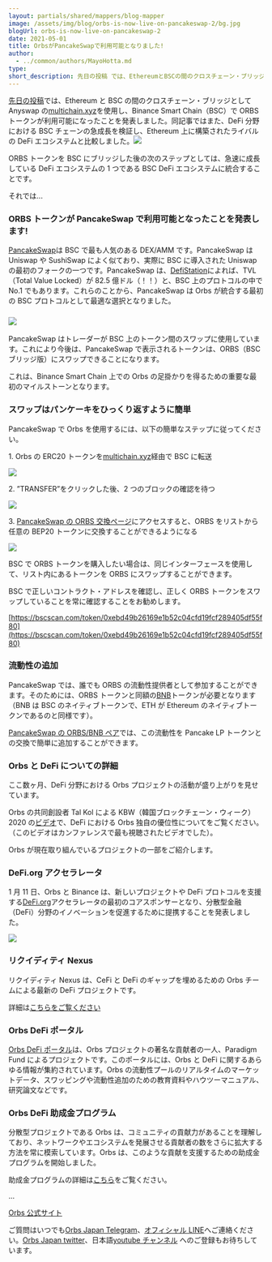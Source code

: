 ```yaml
---
layout: partials/shared/mappers/blog-mapper
image: /assets/img/blog/orbs-is-now-live-on-pancakeswap-2/bg.jpg
blogUrl: orbs-is-now-live-on-pancakeswap-2
date: 2021-05-01
title: OrbsがPancakeSwapで利用可能となりました!
author:
  - ../common/authors/MayoHotta.md
type:
short_description: 先日の投稿 では、EthereumとBSCの間のクロスチェーン・ブリッジとしてAnyswapの[multichain.xyz](https://multichain.xyz/)を使用し、Binance Smart Chain（BSC）でORBSトークンが利用可能になったことを発表しました。同記事ではまた、DeFi分野におけるBSCチェーンの急成長を検証し、Ethereum上に構築されたライバルのDeFiエコシステムと比較しました。
---
```


[先日の投稿](https://www.orbs.com/jp/orbs%e3%81%8cbinance-smart-chain%e3%81%a7%e5%88%a9%e7%94%a8%e5%8f%af%e8%83%bd%e3%81%a8%e3%81%aa%e3%82%8a%e3%81%be%e3%81%97%e3%81%9f/)では、Ethereum と BSC の間のクロスチェーン・ブリッジとして Anyswap の[multichain.xyz](https://multichain.xyz/)を使用し、Binance Smart Chain（BSC）で ORBS トークンが利用可能になったことを発表しました。同記事ではまた、DeFi 分野における BSC チェーンの急成長を検証し、Ethereum 上に構築されたライバルの DeFi エコシステムと比較しました。![](/assets/img/blog/orbs-is-now-live-on-pancakeswap-2/photo_2021-04-22_21-53-45-1030x579.jpg)

ORBS トークンを BSC にブリッジした後の次のステップとしては、急速に成長している DeFi エコシステムの 1 つである BSC DeFi エコシステムに統合することです。

それでは...

### ORBS トークンが PancakeSwap で利用可能となったことを発表します!

[PancakeSwap](https://pancakeswap.finance/)は BSC で最も人気のある DEX/AMM です。PancakeSwap は Uniswap や SushiSwap によく似ており、実際に BSC に導入された Uniswap の最初のフォークの一つです。PancakeSwap は、[DefiStation](https://www.defistation.io/)によれば、TVL（Total Value Locked）が 82.5 億ドル（！！）と、BSC 上のプロトコルの中で No.1 でもあります。これらのことから、PancakeSwap は Orbs が統合する最初の BSC プロトコルとして最適な選択となりました。

### ![](/assets/img/blog/orbs-is-now-live-on-pancakeswap-2/Screen-Shot-2021-04-29-at-14.03.19-1030x754.png)

PancakeSwap はトレーダーが BSC 上のトークン間のスワップに使用しています。これにより今後は、PancakeSwap で表示されるトークンは、ORBS（BSC ブリッジ版）にスワップできることになります。

これは、Binance Smart Chain 上での Orbs の足掛かりを得るための重要な最初のマイルストーンとなります。

### スワップはパンケーキをひっくり返すように簡単

PancakeSwap で Orbs を使用するには、以下の簡単なステップに従ってください。

1\. Orbs の ERC20 トークンを[multichain.xyz](https://multichain.xyz/)経由で BSC に転送

![](/assets/img/blog/orbs-is-now-live-on-pancakeswap-2/Screen-Shot-2021-04-29-at-14.05.00.png)

2\. ”TRANSFER”をクリックした後、2 つのブロックの確認を待つ

![](/assets/img/blog/orbs-is-now-live-on-pancakeswap-2/Screen-Shot-2021-04-29-at-14.05.08.png)

3\. [PancakeSwap の ORBS 交換ページ](https://exchange.pancakeswap.finance/#/swap?outputCurrency=0xebd49b26169e1b52c04cfd19fcf289405df55f80)にアクセスすると、ORBS をリストから任意の BEP20 トークンに交換することができるようになる

![](/assets/img/blog/orbs-is-now-live-on-pancakeswap-2/Screen-Shot-2021-04-29-at-14.05.15.png)

BSC で ORBS トークンを購入したい場合は、同じインターフェースを使用して、リスト内にあるトークンを ORBS にスワップすることができます。

BSC で正しいコントラクト・アドレスを確認し、正しく ORBS トークンをスワップしていることを常に確認することをお勧めします。

[https://bscscan.com/token/0xebd49b26169e1b52c04cfd19fcf289405df55f80](https://bscscan.com/token/0xebd49b26169e1b52c04cfd19fcf289405df55f80)

### 流動性の追加

PancakeSwap では、誰でも ORBS の流動性提供者として参加することができます。そのためには、ORBS トークンと同額の[BNB](https://www.coingecko.com/en/coins/binance-coin)トークンが必要となります（BNB は BSC のネイティブトークンで、ETH が Ethereum のネイティブトークンであるのと同様です）。

[PancakeSwap の ORBS/BNB ペア](https://exchange.pancakeswap.finance/#/add/BNB/0xeBd49b26169e1b52c04cFd19FCf289405dF55F80)では、この流動性を Pancake LP トークンとの交換で簡単に追加することができます。

### Orbs と DeFi についての詳細

ここ数ヶ月、DeFi 分野における Orbs プロジェクトの活動が盛り上がりを見せています。

Orbs の共同創設者 Tal Kol による KBW（韓国ブロックチェーン・ウィーク） 2020 の[ビデオ](https://koreablockchainweek.com/watch/-qwejixcidqweq)で、DeFi における Orbs 独自の優位性についてをご覧ください。（このビデオはカンファレンスで最も視聴されたビデオでした）。

Orbs が現在取り組んでいるプロジェクトの一部をご紹介します。

### DeFi.org アクセラレータ

1 月 11 日、Orbs と Binance は、新しいプロジェクトや DeFi プロトコルを支援する[DeFi.org](https://defi.org/)アクセラレータの最初のコアスポンサーとなり、分散型金融（DeFi）分野のイノベーションを促進するために提携することを発表しました。

![](/assets/img/blog/orbs-is-now-live-on-pancakeswap-2/photo_2021-01-17_10-43-15-1030x617.jpg)

### リクイディティ Nexus

リクイディティ Nexus は、CeFi と DeFi のギャップを埋めるための Orbs チームによる最新の DeFi プロジェクトです。

詳細は[こちらをご覧ください](https://www.orbs.com/jp/orbs-%e3%83%aa%e3%82%af%e3%82%a4%e3%83%87%e3%82%a3%e3%83%86%e3%82%a3nexus%e3%81%ae%e7%b4%b9%e4%bb%8b-%e6%b5%81%e5%8b%95%e6%80%a7%e4%be%9b%e7%b5%a6%e3%82%b5%e3%83%bc%e3%83%93%e3%82%b9/)

### Orbs DeFi ポータル

[Orbs DeFi ポータル](https://orbsdefi.com/)は、Orbs プロジェクトの著名な貢献者の一人、Paradigm Fund によるプロジェクトです。このポータルには、Orbs と DeFi に関するあらゆる情報が集約されています。Orbs の流動性プールのリアルタイムのマーケットデータ、スワッピングや流動性追加のための教育資料やハウツーマニュアル、研究論文などです。

### Orbs DeFi 助成金プログラム

分散型プロジェクトである Orbs は、コミュニティの貢献力があることを理解しており、ネットワークやエコシステムを発展させる貢献者の数をさらに拡大する方法を常に模索しています。Orbs は、このような貢献を支援するための助成金プログラムを開始しました。

助成金プログラムの詳細は[こちら](https://www.orbs.com/white-papers/orbs-grant-program-2/)をご覧ください。

...

[Orbs 公式サイト](https://www.orbs.com/jp/)

ご質問はいつでも[Orbs Japan Telegram](https://t.me/joinchat/G0HZhBQssmZ05v6sp_G6jg)、[オフィシャル LINE](https://line.me/R/ti/p/%40vrf9558a)へご連絡ください。[Orbs Japan twitter](https://twitter.com/JapanOrbs)、日本語[youtube チャンネル](https://www.youtube.com/channel/UCZePjhX4e6CuAe8v63Li9lg) へのご登録もお待ちしています。
